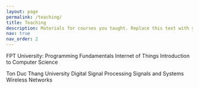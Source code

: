```yaml
---
layout: page
permalink: /teaching/
title: Teaching
description: Materials for courses you taught. Replace this text with your description.
nav: true
nav_order: 2
---
```


FPT University:
    Programming Fundamentals
    Internet of Things
    Introduction to Computer Science

Ton Duc Thang University
    Digital Signal Processing
    Signals and Systems
    Wireless Networks
    
<!-- For now, this page is assumed to be a static description of your courses. You can convert it to a collection similar to `_projects/` so that you can have a dedicated page for each course.

Organize your courses by years, topics, or universities, however you like! -->
